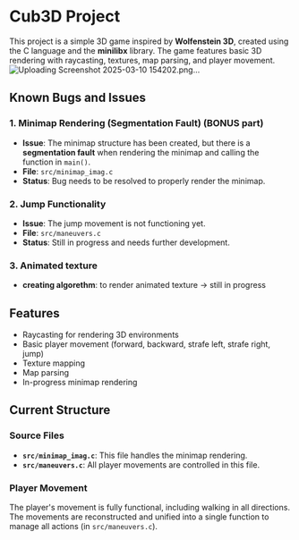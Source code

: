 # Cub3D Project 
This project is a simple 3D game inspired by **Wolfenstein 3D**, created using the C language and the **minilibx** library. The game features basic 3D rendering with raycasting, textures, map parsing, and player movement.
![Uploading Screenshot 2025-03-10 154202.png…]()

## Known Bugs and Issues

### 1. Minimap Rendering (Segmentation Fault) (BONUS part)
- **Issue**: The minimap structure has been created, but there is a **segmentation fault** when rendering the minimap and calling the function in `main()`.
- **File**: `src/minimap_imag.c`
- **Status**: Bug needs to be resolved to properly render the minimap.

### 2. Jump Functionality
- **Issue**: The jump movement is not functioning yet.
- **File**: `src/maneuvers.c`
- **Status**: Still in progress and needs further development.

### 3. Animated texture
- **creating algorethm**: to render animated texture -> still in progress 

## Features

- Raycasting for rendering 3D environments
- Basic player movement (forward, backward, strafe left, strafe right, jump)
- Texture mapping
- Map parsing
- In-progress minimap rendering

## Current Structure

### Source Files

- **`src/minimap_imag.c`**: This file handles the minimap rendering.
- **`src/maneuvers.c`**: All player movements are controlled in this file.
  
### Player Movement

The player's movement is fully functional, including walking in all directions. The movements are reconstructed and unified into a single function to manage all actions (in `src/maneuvers.c`).
